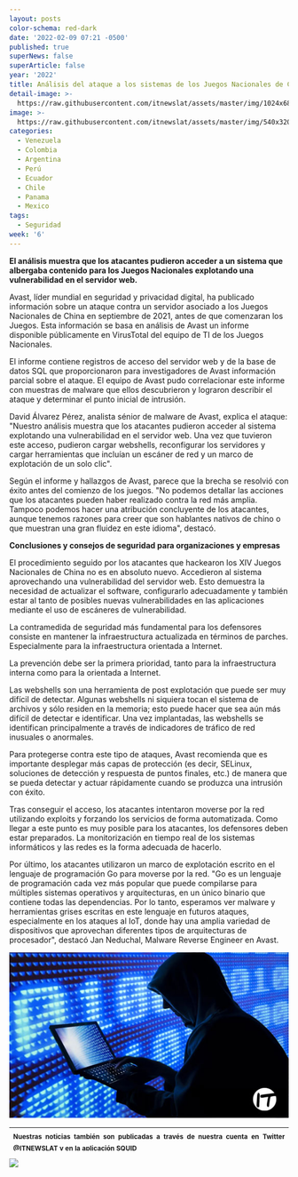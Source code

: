 ```yaml
---
layout: posts
color-schema: red-dark
date: '2022-02-09 07:21 -0500'
published: true
superNews: false
superArticle: false
year: '2022'
title: Análisis del ataque a los sistemas de los Juegos Nacionales de China
detail-image: >-
  https://raw.githubusercontent.com/itnewslat/assets/master/img/1024x680/Ataque-Hacker-G.jpg
image: >-
  https://raw.githubusercontent.com/itnewslat/assets/master/img/540x320/Ataque-Hacker-P.jpg
categories:
  - Venezuela
  - Colombia
  - Argentina
  - Perú
  - Ecuador
  - Chile
  - Panama
  - Mexico
tags:
  - Seguridad
week: '6'
---
```

**El análisis muestra que los atacantes pudieron acceder a un sistema que albergaba contenido para los Juegos Nacionales explotando una vulnerabilidad en el servidor web.**

Avast, líder mundial en seguridad y privacidad digital, ha publicado información sobre un ataque contra un servidor asociado a los Juegos Nacionales de China en septiembre de 2021, antes de que comenzaran los Juegos. Esta información se basa en análisis de Avast un informe disponible públicamente en VirusTotal del equipo de TI de los Juegos Nacionales.

El informe contiene registros de acceso del servidor web y de la base de datos SQL que proporcionaron para investigadores de Avast información parcial sobre el ataque. El equipo de Avast pudo correlacionar este informe con muestras de malware que ellos descubrieron y lograron describir el ataque y determinar el punto inicial de intrusión.

David Álvarez Pérez, analista sénior de malware de Avast, explica el ataque: "Nuestro análisis muestra que los atacantes pudieron acceder al sistema explotando una vulnerabilidad en el servidor web. Una vez que tuvieron este acceso, pudieron cargar webshells, reconfigurar los servidores y cargar herramientas que incluían un escáner de red y un marco de explotación de un solo clic".

Según el informe y hallazgos de Avast, parece que la brecha se resolvió con éxito antes del comienzo de los juegos. "No podemos detallar las acciones que los atacantes pueden haber realizado contra la red más amplia. Tampoco podemos hacer una atribución concluyente de los atacantes, aunque tenemos razones para creer que son hablantes nativos de chino o que muestran una gran fluidez en este idioma", destacó.

**Conclusiones y consejos de seguridad para organizaciones y empresas**

El procedimiento seguido por los atacantes que hackearon los XIV Juegos Nacionales de China no es en absoluto nuevo. Accedieron al sistema aprovechando una vulnerabilidad del servidor web. Esto demuestra la necesidad de actualizar el software, configurarlo adecuadamente y también estar al tanto de posibles nuevas vulnerabilidades en las aplicaciones mediante el uso de escáneres de vulnerabilidad.

La contramedida de seguridad más fundamental para los defensores consiste en mantener la infraestructura actualizada en términos de parches. Especialmente para la infraestructura orientada a Internet.

La prevención debe ser la primera prioridad, tanto para la infraestructura interna como para la orientada a Internet.

Las webshells son una herramienta de post explotación que puede ser muy difícil de detectar. Algunas webshells ni siquiera tocan el sistema de archivos y sólo residen en la memoria; esto puede hacer que sea aún más difícil de detectar e identificar. Una vez implantadas, las webshells se identifican principalmente a través de indicadores de tráfico de red inusuales o anormales.

Para protegerse contra este tipo de ataques, Avast recomienda que es importante desplegar más capas de protección (es decir, SELinux, soluciones de detección y respuesta de puntos finales, etc.) de manera que se pueda detectar y actuar rápidamente cuando se produzca una intrusión con éxito.

Tras conseguir el acceso, los atacantes intentaron moverse por la red utilizando exploits y forzando los servicios de forma automatizada. Como llegar a este punto es muy posible para los atacantes, los defensores deben estar preparados. La monitorización en tiempo real de los sistemas informáticos y las redes es la forma adecuada de hacerlo.

Por último, los atacantes utilizaron un marco de explotación escrito en el lenguaje de programación Go para moverse por la red. "Go es un lenguaje de programación cada vez más popular que puede compilarse para múltiples sistemas operativos y arquitecturas, en un único binario que contiene todas las dependencias. Por lo tanto, esperamos ver malware y herramientas grises escritas en este lenguaje en futuros ataques, especialmente en los ataques al IoT, donde hay una amplia variedad de dispositivos que aprovechan diferentes tipos de arquitecturas de procesador", destacó Jan Neduchal, Malware Reverse Engineer en Avast.

![](https://raw.githubusercontent.com/itnewslat/assets/master/img/540x320/Ataque-Hacker-P.jpg)


<table style="height: 42px;" width="569">
<tbody>
<tr>
<td style="text-align: justify;"><sub><strong>Nuestras noticias también son publicadas a través de nuestra cuenta en Twitter <a href="https://twitter.com/itnewslat?lang=es">@ITNEWSLAT</a> y en la aplicación <a href="https://squidapp.co/en/">SQUID</a></strong></sub></td>
</tr>
</tbody>
</table>

<img src="https://tracker.metricool.com/c3po.jpg?hash=56f88a41e39ab42c063cc51676587a04"/>